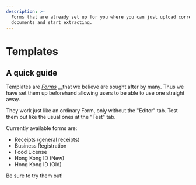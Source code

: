 ```yaml
---
description: >-
  Forms that are already set up for you where you can just upload corresponding
  documents and start extracting.
---
```


# Templates

## A quick guide

Templates are [_Forms_](../background.md#what-is-a-form) __that we believe are sought after by many. Thus we have set them up beforehand allowing users to be able to use one straight away.

They work just like an ordinary Form, only without the "Editor" tab. Test them out like the usual ones at the "Test" tab.

Currently available forms are:

* Receipts \(general receipts\)
* Business Registration
* Food License
* Hong Kong ID \(New\)
* Hong Kong ID \(Old\)

Be sure to try them out!

